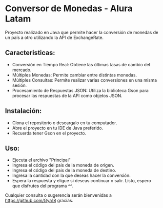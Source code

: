 # Conversor de Monedas - Alura Latam
Proyecto realizado en Java que permite hacer la conversión de monedas de un país a otro utilizando la API de ExchangeRate.

## Caracteristicas:
* Conversión en Tiempo Real: Obtiene las últimas tasas de cambio del mercado.
* Múltiples Monedas: Permite cambiar entre distintas monedas.
* Múltiples Consultas: Permite realizar varias conversiones en una misma sesión.
* Procesamiento de Respuestas JSON: Utiliza la biblioteca Gson para procesar las respuestas de la API como objetos JSON.

## Instalación:
* Clona el repositorio o descargalo en tu computador.
* Abre el proyecto en tu IDE de Java preferido.
* Recuerda tener Gson en el proyecto.

## Uso:
* Ejecuta el archivo "Principal"
* Ingresa el código del pais de la moneda de origen.
* Ingresa el código del pais de la moneda de destino.
* Ingresa la cantidad con la que deseas hacer la conversión.
* Espera la respuesta y eligue si deseas continuar o salir.
 Listo, espero que disfrutes del programa ^^.

Cualquier consulta o sugerencia serán bienvenidas a https://github.com/Gya18 gracias.
